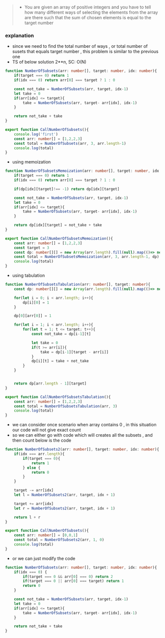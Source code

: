 > - You are given an array of positive integers and you have to tell how many different ways of selecting the elements from the array are there such that the sum of chosen elements is equal to the target number

### explanation
- since we need to find the total number of ways , or total number of susets that equals target number , this problem is similar to the previous one
- TS of below solution 2**n, SC: O(N)
```ts
function NumberOfSubsets(arr: number[], target: number, idx: number){
    if(target === 0) return 1
    if(idx === 0) return arr[0] === target ? 1 : 0

    const not_take = NumberOfSubsets(arr, target, idx-1)
    let take = 0
    if(arr[idx] <= target){
        take = NumberOfSubsets(arr, target- arr[idx], idx-1)
    }

    return not_take + take 
}

export function CallNumberOfSubsets(){
    console.log('first')
    const arr: number[] = [1,2,2,3]
    const total = NumberOfSubsets(arr, 3, arr.length-1)
    console.log(total)
}

```

- using memoization
```ts
function NumberOfSubsetsMemoization(arr: number[], target: number, idx: number, dp: number[][]){
    if(target === 0) return 1
    if(idx === 0) return arr[0] === target ? 1 : 0

    if(dp[idx][target]!== -1) return dp[idx][target]

    const not_take = NumberOfSubsets(arr, target, idx-1)
    let take = 0
    if(arr[idx] <= target){
        take = NumberOfSubsets(arr, target- arr[idx], idx-1)
    }

    return dp[idx][target] = not_take + take 
}

export function CallNumberOfSubsetsMemoization(){
    const arr: number[] = [1,2,2,3]
    const target = 3
    const dp: number[][] = new Array(arr.length).fill(null).map(()=> new Array(target + 1).fill(-1))
    const total = NumberOfSubsetsMemoization(arr, 3, arr.length-1, dp)
    console.log(total)
}
```

- using tabulation
```ts
function NumberOfSubsetsTabulation(arr: number[], target: number){
    const dp: number[][] = new Array(arr.length).fill(null).map(()=> new Array(target + 1).fill(0))

    for(let i = 0; i < arr.length; i++){
        dp[i][0] = 1
    }

    dp[0][arr[0]] = 1

    for(let i = 1; i < arr.length; i++){
        for(let t = 1; t <= target; t++){
            const not_take = dp[i-1][t]

            let take = 0
            if(t >= arr[i]){
                take = dp[i-1][target - arr[i]]
            }
            dp[i][t] = take + not_take
        }
    }


    return dp[arr.length - 1][target] 
}

export function CallNumberOfSubsetsTabulation(){
    const arr: number[] = [1,2,2,3]
    const total = NumberOfSubsetsTabulation(arr, 3)
    console.log(total)
}

```

-  we can consider once scenario when array contains 0 , in this situation our code will not give exact count
-  so we can either go with code which will creates all the subsets , and then count below is the code
```ts
function NumberOfSubsets2(arr: number[], target: number, idx: number){
    if(idx === arr.length){
        if(target === 0){
            return 1
        } else {
            return 0
        }
    }

    target -= arr[idx]
    let l = NumberOfSubsets2(arr, target, idx + 1)

    target += arr[idx]
    let r = NumberOfSubsets2(arr, target, idx + 1)

    return l + r
}

export function CallNumberOfSubsets(){
    const arr: number[] = [0,0,1]
    const total = NumberOfSubsets2(arr, 1, 0)
    console.log(total)
}
```

-  or we can just modify the code
```ts
function NumberOfSubsets(arr: number[], target: number, idx: number){
    if(idx === 0) {
        if(target === 0 && arr[0] === 0) return 2
        if(target === 0 || arr[0] === target) return 1
        return 0
    }

    const not_take = NumberOfSubsets(arr, target, idx-1)
    let take = 0
    if(arr[idx] <= target){
        take = NumberOfSubsets(arr, target- arr[idx], idx-1)
    }

    return not_take + take 
}
```
